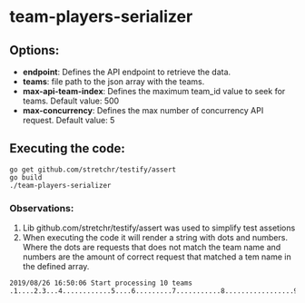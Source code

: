 # team-players-serializer

## Options:
- **endpoint**: Defines the API endpoint to retrieve the data.
- **teams**: file path to the json array with the teams.
- **max-api-team-index**: Defines the maximum team_id value to seek for teams. Default value: 500
- **max-concurrency**: Defines the max number of concurrency API request. Default value: 5

## Executing the code:
```
go get github.com/stretchr/testify/assert
go build
./team-players-serializer
```

### Observations:
1. Lib github.com/stretchr/testify/assert was used to simplify test assetions
2. When executing the code it will render a string with dots and numbers. Where the dots are requests that does not match the team name and numbers are the amount of correct request that matched a tem name in the defined array.

```
2019/08/26 16:50:06 Start processing 10 teams
.1....2.3...4............5....6.........7...........8.................9...................................10
```
